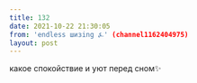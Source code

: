 ```yaml
---
title: 132
date: 2021-10-22 21:30:05
from: 'endless шизing ⍼' (channel1162404975)
layout: post
---
```


какое спокойствие и уют перед сном✨
